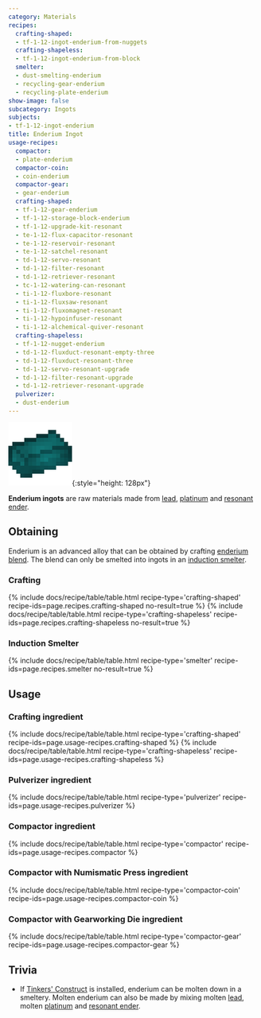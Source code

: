 ```yaml
---
category: Materials
recipes:
  crafting-shaped:
  - tf-1-12-ingot-enderium-from-nuggets
  crafting-shapeless:
  - tf-1-12-ingot-enderium-from-block
  smelter:
  - dust-smelting-enderium
  - recycling-gear-enderium
  - recycling-plate-enderium
show-image: false
subcategory: Ingots
subjects:
- tf-1-12-ingot-enderium
title: Enderium Ingot
usage-recipes:
  compactor:
  - plate-enderium
  compactor-coin:
  - coin-enderium
  compactor-gear:
  - gear-enderium
  crafting-shaped:
  - tf-1-12-gear-enderium
  - tf-1-12-storage-block-enderium
  - tf-1-12-upgrade-kit-resonant
  - te-1-12-flux-capacitor-resonant
  - te-1-12-reservoir-resonant
  - te-1-12-satchel-resonant
  - td-1-12-servo-resonant
  - td-1-12-filter-resonant
  - td-1-12-retriever-resonant
  - tc-1-12-watering-can-resonant
  - ti-1-12-fluxbore-resonant
  - ti-1-12-fluxsaw-resonant
  - ti-1-12-fluxomagnet-resonant
  - ti-1-12-hypoinfuser-resonant
  - ti-1-12-alchemical-quiver-resonant
  crafting-shapeless:
  - tf-1-12-nugget-enderium
  - td-1-12-fluxduct-resonant-empty-three
  - td-1-12-fluxduct-resonant-three
  - td-1-12-servo-resonant-upgrade
  - td-1-12-filter-resonant-upgrade
  - td-1-12-retriever-resonant-upgrade
  pulverizer:
  - dust-enderium
---
```


![Enderium ingot](/assets/images/docs/1.12/thermal-foundation/ingot-enderium.png){:style="height: 128px"}


**Enderium ingots** are raw materials made from [lead](../lead-ingot/),
[platinum](../platinum-ingot/) and [resonant ender](../resonant-ender/).


Obtaining
---------

Enderium is an advanced alloy that can be obtained by crafting [enderium
blend](../enderium-blend/). The blend can only be smelted into ingots in an
[induction smelter](../../thermal-expansion/induction-smelter/).

### Crafting
{% include docs/recipe/table/table.html recipe-type='crafting-shaped' recipe-ids=page.recipes.crafting-shaped no-result=true %}
{% include docs/recipe/table/table.html recipe-type='crafting-shapeless' recipe-ids=page.recipes.crafting-shapeless no-result=true %}

### Induction Smelter
{% include docs/recipe/table/table.html recipe-type='smelter' recipe-ids=page.recipes.smelter no-result=true %}


Usage
-----

### Crafting ingredient
{% include docs/recipe/table/table.html recipe-type='crafting-shaped' recipe-ids=page.usage-recipes.crafting-shaped %}
{% include docs/recipe/table/table.html recipe-type='crafting-shapeless' recipe-ids=page.usage-recipes.crafting-shapeless %}

### Pulverizer ingredient
{% include docs/recipe/table/table.html recipe-type='pulverizer' recipe-ids=page.usage-recipes.pulverizer %}

### Compactor ingredient
{% include docs/recipe/table/table.html recipe-type='compactor' recipe-ids=page.usage-recipes.compactor %}

### Compactor with Numismatic Press ingredient
{% include docs/recipe/table/table.html recipe-type='compactor-coin' recipe-ids=page.usage-recipes.compactor-coin %}

### Compactor with Gearworking Die ingredient
{% include docs/recipe/table/table.html recipe-type='compactor-gear' recipe-ids=page.usage-recipes.compactor-gear %}


Trivia
------

* If [Tinkers'
  Construct](https://minecraft.curseforge.com/projects/tinkers-construct) is
  installed, enderium can be molten down in a smeltery. Molten enderium can also
  be made by mixing molten [lead](../lead-ingot/), molten
  [platinum](../platinum-ingot/) and [resonant ender](../resonant-ender/).
